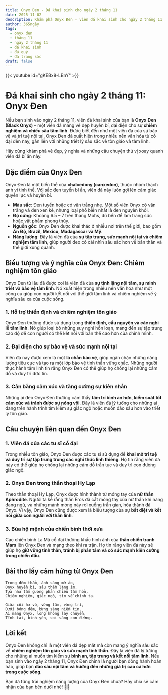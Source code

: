 ```yaml
---
title: Onyx Đen - Đá khai sinh cho ngày 2 tháng 11
date: 2025-11-02
description: Khám phá Onyx Đen - viên đá khai sinh cho ngày 2 tháng 11, biểu tượng của Chiêm nghiệm tôn giáo. Cùng tìm hiểu ý nghĩa sâu sắc của viên đá độc đáo này.
author: 365ngày
tags:
  - onyx đen
  - tháng 11
  - ngày 2 tháng 11
  - đá khai sinh
  - đá quý
  - đá trang sức
draft: false
---
```


{{< youtube id="gKEBx8-LBnY" >}}

# **Đá khai sinh cho ngày 2 tháng 11: Onyx Đen**

Nếu bạn sinh vào ngày 2 tháng 11, viên đá khai sinh của bạn là **Onyx Đen (Black Onyx)** – một viên đá mang vẻ đẹp huyền bí, đại diện cho sự **chiêm nghiệm và chiều sâu tâm linh**. Được biết đến như một viên đá của sự bảo vệ và trí tuệ nội tại, Onyx Đen đã xuất hiện trong nhiều nền văn hóa từ cổ đại đến nay, gắn liền với những triết lý sâu sắc về tôn giáo và tâm linh.

Hãy cùng khám phá vẻ đẹp, ý nghĩa và những câu chuyện thú vị xoay quanh viên đá bí ẩn này.

## **Đặc điểm của Onyx Đen**

Onyx Đen là một biến thể của **chalcedony (canxedon)**, thuộc nhóm thạch anh vi tinh thể. Với sắc đen tuyền bí ẩn, viên đá này luôn gợi lên cảm giác quyền lực và huyền bí.

- **Màu sắc**: Đen tuyền hoặc có vân trắng nhẹ. Một số viên Onyx có vân trắng và đen xen kẽ, nhưng loại phổ biến nhất là đen nguyên khối.
- **Độ cứng**: Khoảng 6.5 – 7 trên thang Mohs, đủ bền để làm trang sức hoặc vật phẩm phong thủy.
- **Nguồn gốc**: Onyx Đen được khai thác ở nhiều nơi trên thế giới, bao gồm **Ấn Độ, Brazil, Mexico, Madagascar và Mỹ**.
- **Năng lượng**: Đây là viên đá của **sự tập trung, sức mạnh nội tại và chiêm nghiệm tâm linh**, giúp người đeo có cái nhìn sâu sắc hơn về bản thân và thế giới xung quanh.

## **Biểu tượng và ý nghĩa của Onyx Đen: Chiêm nghiệm tôn giáo**

Onyx Đen từ lâu đã được coi là viên đá của **sự tĩnh lặng nội tâm, sự minh triết và bảo vệ tâm linh**. Nó xuất hiện trong nhiều nền văn hóa như một công cụ giúp con người kết nối với thế giới tâm linh và chiêm nghiệm về ý nghĩa sâu xa của cuộc sống.

### **1. Hỗ trợ thiền định và chiêm nghiệm tôn giáo**

Onyx Đen thường được sử dụng trong **thiền định, cầu nguyện và các nghi lễ tâm linh**. Nó giúp loại bỏ những suy nghĩ hỗn loạn, mang đến sự tập trung cao độ để con người có thể kết nối với bản thể cao hơn của chính mình.

### **2. Đại diện cho sự bảo vệ và sức mạnh nội tại**

Viên đá này được xem là một **lá chắn bảo vệ**, giúp ngăn chặn những năng lượng tiêu cực và tạo ra một lớp bảo vệ tinh thần vững chắc. Những người thực hành tâm linh tin rằng Onyx Đen có thể giúp họ chống lại những cám dỗ và duy trì đức tin.

### **3. Cân bằng cảm xúc và tăng cường sự kiên nhẫn**

Những ai đeo Onyx Đen thường cảm thấy **tâm trí bình an hơn, kiểm soát tốt cảm xúc và tránh được sự nóng vội**. Đây là viên đá lý tưởng cho những ai đang trên hành trình tìm kiếm sự giác ngộ hoặc muốn đào sâu hơn vào triết lý tôn giáo.

## **Câu chuyện liên quan đến Onyx Đen**

### **1. Viên đá của các tu sĩ cổ đại**

Trong nhiều tôn giáo, Onyx Đen được các tu sĩ sử dụng để **khai mở trí tuệ và duy trì sự tập trung trong các nghi thức linh thiêng**. Họ tin rằng viên đá này có thể giúp họ chống lại những cám dỗ trần tục và duy trì con đường giác ngộ.

### **2. Onyx Đen trong thần thoại Hy Lạp**

Theo thần thoại Hy Lạp, Onyx được hình thành từ móng tay của **nữ thần Aphrodite**. Người ta kể rằng thần Eros đã cắt móng tay của nữ thần khi nàng đang ngủ, và những mảnh móng này rơi xuống trần gian, hóa thành đá Onyx. Vì vậy, Onyx Đen cũng được xem là biểu tượng của sự **bất diệt và kết nối giữa con người với thần linh**.

### **3. Bùa hộ mệnh của chiến binh thời xưa**

Các chiến binh La Mã cổ đại thường khắc hình ảnh của **thần chiến tranh Mars** lên Onyx Đen và mang theo khi ra trận. Họ tin rằng viên đá này sẽ giúp họ **giữ vững tinh thần, tránh bị phân tâm và có sức mạnh kiên cường trong chiến đấu**.

## **Bài thơ lấy cảm hứng từ Onyx Đen**

```
Trong đêm thẳm, ánh sáng mờ ảo,  
Onyx huyền bí, sâu thẳm lặng im.  
Tựa như tấm gương phản chiếu tâm hồn,  
Chiêm nghiệm, giác ngộ, tìm về chính ta.  

Giữa cõi hư vô, vững tâm, vững trí,  
Dưới bóng đêm, bừng sáng niềm tin.  
Ai mang Onyx, lòng không lay chuyển,  
Tĩnh tại, bình yên, soi sáng con đường.  
```

## **Lời kết**

Onyx Đen không chỉ là một viên đá đẹp mắt mà còn mang ý nghĩa sâu sắc về **chiêm nghiệm tôn giáo và sức mạnh tinh thần**. Đây là viên đá lý tưởng cho những ai muốn tìm kiếm sự **bình an, tập trung và kết nối tâm linh**. Nếu bạn sinh vào ngày 2 tháng 11, Onyx Đen chính là người bạn đồng hành hoàn hảo, giúp bạn **đào sâu nội tâm và hướng đến những giá trị cao cả hơn trong cuộc sống**.

Bạn đã từng trải nghiệm năng lượng của Onyx Đen chưa? Hãy chia sẻ cảm nhận của bạn bên dưới nhé! 🌿✨
